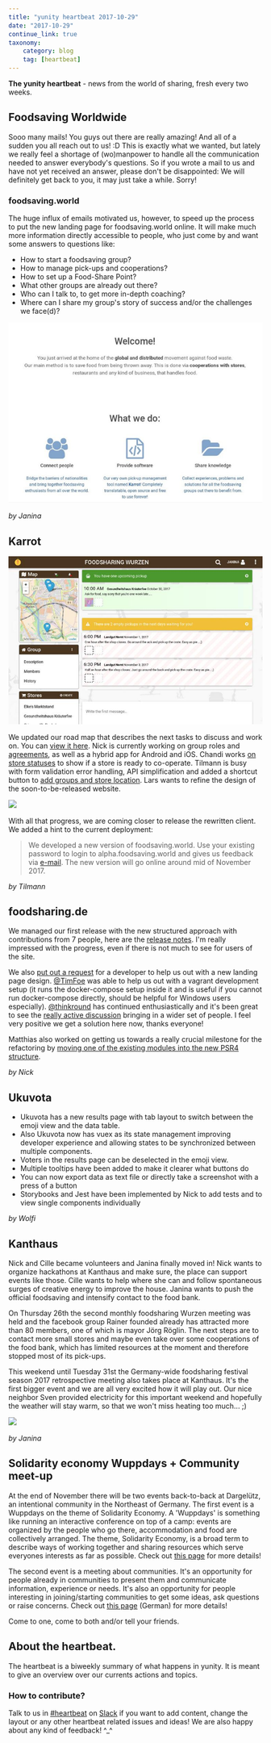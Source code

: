 ```yaml
---
title: "yunity heartbeat 2017-10-29"
date: "2017-10-29"
continue_link: true
taxonomy:
    category: blog
    tag: [heartbeat]
---
```


**The yunity heartbeat** - news from the world of sharing, fresh every two weeks.

## Foodsaving Worldwide
Sooo many mails! You guys out there are really amazing! And all of a sudden you all reach out to us! :D This is exactly what we wanted, but lately we really feel a shortage of (wo)manpower to handle all the communication needed to answer everybody's questions. So if you wrote a mail to us and have not yet received an answer, please don't be disappointed: We will definitely get back to you, it may just take a while. Sorry!

### foodsaving.world
The huge influx of emails motivated us, however, to speed up the process to put the new landing page for foodsaving.world online. It will make much more information directly accessible to people, who just come by and want some answers to questions like:
- How to start a foodsaving group?
- How to manage pick-ups and cooperations?
- How to set up a Food-Share Point?
- What other groups are already out there?
- Who can I talk to, to get more in-depth coaching?
- Where can I share my group's story of success and/or the challenges we face(d)?

![](fsww-dev1.jpg)

_by Janina_

## Karrot

![](0karrotalpha.jpg)

We updated our road map that describes the next tasks to discuss and work on. You can [view it here](https://github.com/yunity/karrot-frontend/blob/6850450e5410e1aae02339a0f1db0d5259ad9de3/ROADMAP.md). Nick is currently working on group roles and [agreements](https://github.com/yunity/karrot-frontend/pull/660), as well as a hybrid app for Android and iOS. Chandi works [on store statuses](https://github.com/yunity/karrot-frontend/issues/628) to show if a store is ready to co-operate. Tilmann is busy with form validation error handling, API simplification and added a shortcut button to [add groups and store location](https://github.com/yunity/karrot-frontend/pull/664). Lars wants to refine the design of the soon-to-be-released website.

![](https://user-images.githubusercontent.com/4410802/32148220-d379c71a-bcf3-11e7-8448-722f7d7cf6c6.png)

With all that progress, we are coming closer to release the rewritten client. We added a hint to the current deployment:

> We developed a new version of foodsaving.world. Use your existing password to login to alpha.foodsaving.world and gives us feedback via [e-mail](mailto:karrot@foodsaving.world). The new version will go online around mid of November 2017.

_by Tilmann_

## foodsharing.de

We managed our first release with the new structured approach with contributions from 7 people, here are the [release notes](https://devblog.foodsharing.de/2017/10/18/release.html). I'm really impressed with the progress, even if there is not much to see for users of the site.

We also [put out a request](https://devblog.foodsharing.de/2017/10/15/we-need-your-help.html) for a developer to help us out with a new landing page design. [@TimFoe](https://gitlab.com/TimFoe) was able to help us out with a vagrant development setup (it runs the docker-compose setup inside it and is useful if you cannot run docker-compose directly, should be helpful for Windows users especially). [@thinkround](https://gitlab.com/thinkround) has continued enthusiastically and it's been great to see the [really active discussion](https://gitlab.com/foodsharing-dev/issues0/issues/247) bringing in a wider set of people. I feel very positive we get a solution here now, thanks everyone!

Matthias also worked on getting us towards a really crucial milestone for the refactoring by [moving one of the existing modules into the new PSR4 structure](https://gitlab.com/foodsharing-dev/foodsharing/merge_requests/168).

_by Nick_

## Ukuvota
- Ukuvota has a new results page with tab layout to switch between the emoji view and the data table.
-  Also Ukuvota now has vuex as its state management improving developer experience and allowing states to be synchronized between multiple components.
- Voters in the results page can be deselected in the emoji view.
-  Multiple tooltips have been added to make it clearer what buttons do
- You can now export data as text file or directly take a screenshot with a press of a button
- Storybooks and Jest have been implemented by Nick to add tests and to view single components individually

_by Wolfi_

## Kanthaus
Nick and Cille became volunteers and Janina finally moved in! Nick wants to organize hackathons at Kanthaus and make sure, the place can support events like those. Cille wants to help where she can and follow spontaneous surges of creative energy to improve the house. Janina wants to push the official foodsaving and intensify contact to the food bank.

On Thursday 26th the second monthly foodsharing Wurzen meeting was held and the facebook group Rainer founded already has attracted more than 80 members, one of which is mayor Jörg Röglin. The next steps are to contact more small stores and maybe even take over some cooperations of the food bank, which has limited resources at the moment and therefore stopped most of its pick-ups.

This weekend until Tuesday 31st the Germany-wide foodsharing festival season 2017 retrospective meeting also takes place at Kanthaus. It's the first bigger event and we are all very excited how it will play out. Our nice neighbor Sven provided electricity for this important weekend and hopefully the weather will stay warm, so that we won't miss heating too much... ;)

![](fsfestivalmeeting.jpg)

_by Janina_

## Solidarity economy Wuppdays + Community meet-up
At the end of November there will be two events back-to-back at Dargelütz, an intentional community in the Northeast of Germany. The first event is a Wuppdays on the theme of Solidarity Economy. A 'Wuppdays' is something like running an interactive conference on top of a camp: events are organized by the people who go there, accommodation and food are collectively arranged. The theme, Solidarity Economy, is a broad term to describe ways of working together and sharing resources which serve everyones interests as far as possible. Check out [this page](http://dargeluetz.weebly.com/yunity-wuppdays.html) for more details!

The second event is a meeting about communities. It's an opportunity for people already in communities to present them and communicate information, experience or needs. It's also an opportunity for people interesting in joining/starting communities to get some ideas, ask questions or raise concerns. Check out [this page](http://dargeluetz.weebly.com/gemeinschafts--vernetzungstreffen.html) (German) for more details!

Come to one, come to both and/or tell your friends.

## About the heartbeat.
The heartbeat is a biweekly summary of what happens in yunity. It is meant to give an overview over our currents actions and topics.

### How to contribute?
Talk to us in [#heartbeat](https://yunity.slack.com/messages/heartbeat/) on [Slack](https://slackin.yunity.org) if you want to add content, change the layout or any other heartbeat related issues and ideas! We are also happy about any kind of feedback! ^_^
